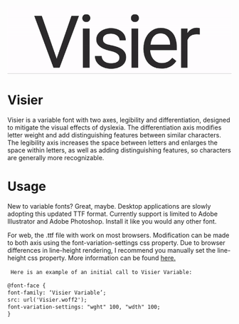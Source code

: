 ![Visier Logo](visier-logo.gif "Visier")

# Visier

Visier is a variable font with two axes, legibility and differentiation, designed to mitigate the visual effects of dyslexia. The differentiation axis modifies letter weight and add distinguishing features between similar characters. The legibility axis increases the space between letters and enlarges the space within letters, as well as adding distinguishing features, so characters are generally more recognizable. 

# Usage

New to variable fonts? Great, maybe. Desktop applications are slowly adopting this updated TTF format. Currently support is limited to Adobe Illustrator and Adobe Photoshop. Install it like you would any other font.

For web, the .ttf file with work on most browsers. Modification can be made to both axis using the font-variation-settings css property. Due to browser differences in line-height rendering, I recommend you manually set the line-height css property. More information can be found [here.](https://developer.mozilla.org/en-US/docs/Web/CSS/CSS_Fonts/Variable_Fonts_Guide)

` Here is an example of an initial call to Visier Variable:`
```
@font-face {
font-family: ‘Visier Variable’;
src: url('Visier.woff2');
font-variation-settings: "wght" 100, "wdth" 100;
}
```




